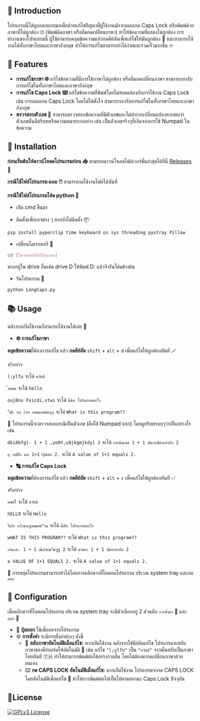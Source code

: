 
## 🚀 Introduction
โปรแกรมนี้ได้ถูกออกแบบมาเพื่อช่วยแก้ไขปัญหาที่ผู้ใช้งานมักจะเผลอกด Caps Lock หรือพิมพ์ด้วยภาษาที่ไม่ถูกต้อง 🙄 (พิมพ์ผิดภาษา หรือลืมกดเปลี่ยนภาษา) ทำให้ข้อความที่แสดงไม่ถูกต้อง การทำงานของโปรแกรมนี้ ผู้ใช้สามารถคลุมข้อความแล้วกดคีย์ลัดเพื่อแก้ไขให้มันถูกต้อง 🎉 และสามารถใช้งานได้ทั้งภาษาไทยและภาษาอังกฤษ ทำให้การแก้ไขสามารถทำได้ง่ายและรวดเร็วมากขึ้น 🔥

## 🎨 Features
- **การแก้ไขภาษา 🌐** แก้ไขข้อความที่มีการใช้ภาษาไม่ถูกต้อง หรือลืมกดเปลี่ยนภาษา สามารถรองรับการแก้ไขในทั้งภาษาไทยและภาษาอังกฤษ
- **การแก้ไข Caps Lock ⌨️** แก้ไขข้อความที่พิมพ์โดยไม่สอดคล้องกับการใช้งาน Caps Lock เช่น การเผลอกด Caps Lock โดยไม่ได้ตั้งใจ สามารถรองรับการแก้ไขในทั้งภาษาไทยและภาษาอังกฤษ
- **ตรวจสอบตัวเลข 🔢** สามารถตรวจสอบข้อความที่มีตัวเลขและไม่ทำการเปลี่ยนแปลงหากพบว่าตัวเลขนั้นมีบริบทหรือความหมายบางอย่าง เช่น เป็นตัวเลขจริงๆที่เกิดจากการใช้ Numpad ในข้อความ
## 💽 Installation
**ก่อนเริ่มต้นให้ดาวน์โหลดโปรแกรมก่อน 📥**
สามารถดาวน์โหลดไฟล์เวอร์ชั่นล่าสุดได้ที่นี่ [Releases](https://github.com/munichPMN/LangCaps/releases/latest) 🚀

**กรณีใช้ไฟล์โปรแกรม exe 🖱️**
สามารถกดใช้งานไฟล์ได้ทันที

**กรณีใช้ไฟล์โปรแกรมโค้ด python 🐍**
- เปิด cmd ขึ้นมา

- ติดตั้งแพ็กเกจต่าง ๆ หากยังไม่ติดตั้ง 📦
```bash
pip install pyperclip time keyboard os sys threading pystray Pillow
```

- เปลี่ยนไดเรกทอรี 📂
```bash
cd [ไดเรกทอรีที่มีโปรแกรม]
```
หากอยู่ใน drive อื่นเช่น drive D ให้พิมพ์ D: แล้วจึงรันโค้ดข้างต้น
- รันโปรแกรม 🚀
```bash
python LangCaps.py
```





## 📚 Usage

หลังจากเปิดใช้งานก็สามารถใช้งานได้เลย 🎉

- **🌐 การแก้ไขภาษา**

**คลุมข้อความ**ที่ต้องการแก้ไข แล้ว **กดคีย์ลัด** `shift` + `alt` + `d` เพื่อแก้ไขให้ถูกต้องทันที 🪄

*ตัวอย่าง*

`l;ylfu` จะได้ `สวัสดี`

`้ำสสน` จะได้ `hello` 

`ouj8nv Fxicdi,vtwi` จะได้ `นี่คือ โปรแกรมอะไร`

`"้ฟะ รห ะ้รห ยพนเพฟทฦฦ`  จะได้ `What is this program??`

🧮 โปรแกรมนี้จะตรวจสอบกรณีเป็นตัวเลข (คือใช้ Numpad แยก) โดยดูบริบทรอบๆว่าเป็นอย่างไร เช่น

`dki8bfg]- 1 + 1 ,yo0t,u8jkgmjkdy[ 2` จะได้ `การคิดเลข 1 + 1 มันจะมีค่าเท่ากับ 2` 

`ฤ อฟสีำ นด 1+1 ำๆีฟสห 2.` จะได้ `A value of 1+1 equals 2.` 

- **🔠 การแก้ไข Caps Lock**

**คลุมข้อความ**ที่ต้องการแก้ไข แล้ว **กดคีย์ลัด** `shift` + `alt` + `c` เพื่อแก้ไขให้ถูกต้องทันที ✅

*ตัวอย่าง*

`ศซํศโ๊` จะได้ `สวัสดี`

`hELLO` จะได้ `Hello`

`ฯ๊๋๕์ฮ ด)ณฉฏณฒฮธ"ณ` จะได้ `นี่คือ โปรแกรมอะไร`

`wHAT IS THIS PROGRAM??` จะได้ `What is this program??`

`๕๋ษ๘ฮ. 1 + 1 ฒ๊๕๋ษฌ?๋ษฏํฐ 2` จะได้ `ค่าของ 1 + 1 มีค่าเท่ากับ 2`

`a VALUE OF 1+1 EQUALS 2.` จะได้ `A value of 1+1 equals 2.`

🛑 การหยุดโปรแกรมสามารถทำได้โดยการคลิกขวาที่ไอคอนโปรแกรม บริเวณ system tray และกด `ออก`




## 🔧 Configuration
เมื่อคลิกขวาที่ไอคอนโปรแกรม บริเวณ system tray จะมีตัวเลือกอยู่ 2 ส่วนคือ `การตั้งค่า` 🔧 และ `ออก` 🚪
- 🚫 **ปุ่มออก** ใช้เพื่ออกจากโปรแกรม
- ⚙️ **การตั้งค่า** จะมีการตั้งค่าต่างๆ ดังนี้
   - 🔄 **สลับภาษาอัตโนมัติเมื่อแก้ไข:** หากเปิดใช้งาน หลังจากใช้คีย์ลัดแก้ไข โปรแกรมจะสลับภาษาของคีย์บอร์ดให้อัตโนมัติ 💬 เช่น แก้ไข `"l;ylfu"` เป็น `"สวัสดี"` จากนั้นสลับเป็นภาษาไทยทันที 🇹🇭 ทำให้สามารถพิมพ์ต่อได้อย่างราบลื่น โดยไม่ต้องมากดเปลี่ยนภาษาด้วยตนเอง
   - ⌨️ **กด CAPS LOCK อัตโนมัติเมื่อแก้ไข:** หากเปิดใช้งาน โปรแกรมจะกด CAPS LOCK โดยอัตโนมัติเมื่อแก้ไข 🔐 ทำให้การพิมพ์ต่อไปเป็นไปตามสถานะ Caps Lock ปัจจุบัน



## 📄License

[![GPLv3 License](https://img.shields.io/badge/License-GPL%20v3-yellow.svg)](https://choosealicense.com/licenses/gpl-3.0/)

